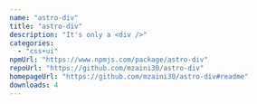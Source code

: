 ```yaml
---
name: "astro-div"
title: "astro-div"
description: "It's only a <div />"
categories:
  - "css+ui"
npmUrl: "https://www.npmjs.com/package/astro-div"
repoUrl: "https://github.com/mzaini30/astro-div"
homepageUrl: "https://github.com/mzaini30/astro-div#readme"
downloads: 4
---
```

